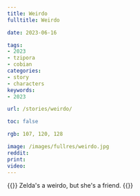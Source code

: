 ```yaml
---
title: Weirdo
fulltitle: Weirdo

date: 2023-06-16

tags:
- 2023
- tzipora
- cobian
categories:
- story
- characters
keywords:
- 2023

url: /stories/weirdo/

toc: false

rgb: 107, 120, 128

image: /images/fullres/weirdo.jpg
reddit:
print:
video:
---
```

{{<hint caption>}}
Zelda's a weirdo, but she's a friend.
{{</hint>}}
